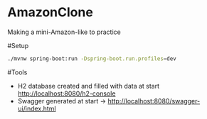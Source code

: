 # AmazonClone
Making a mini-Amazon-like to practice

#Setup
```bash
./mvnw spring-boot:run -Dspring-boot.run.profiles=dev
```
#Tools

- H2 database created and filled with data at start [http://localhost:8080/h2-console](http://localhost:8080/h2-console/)
- Swagger generated at start -> [http://localhost:8080/swagger-ui/index.html](http://localhost:8080/swagger-ui/index.html)
